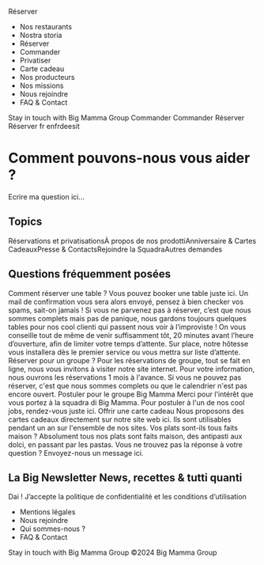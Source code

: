 Réserver
  * Nos restaurants
  * Nostra storia
  * Réserver
  * Commander
  * Privatiser
  * Carte cadeau
  * Nos producteurs
  * Nos missions
  * Nous rejoindre
  * FAQ & Contact


Stay in touch with Big Mamma Group
Commander Commander Réserver Réserver 
fr
enfrdeesit
# Comment pouvons-nous vous aider ?
Ecrire ma question ici...
## Topics
Réservations et privatisationsÀ propos de nos prodottiAnniversaire & Cartes CadeauxPresse & ContactsRejoindre la SquadraAutres demandes
## Questions fréquemment posées
Comment réserver une table ? 
Vous pouvez booker une table juste ici. Un mail de confirmation vous sera alors envoyé, pensez à bien checker vos spams, sait-on jamais ! Si vous ne parvenez pas à réserver, c’est que nous sommes complets mais pas de panique, nous gardons toujours quelques tables pour nos cool clienti qui passent nous voir à l’improviste ! On vous conseille tout de même de venir suffisamment tôt, 20 minutes avant l’heure d’ouverture, afin de limiter votre temps d’attente. Sur place, notre hôtesse vous installera dès le premier service ou vous mettra sur liste d’attente. 
Réserver pour un groupe ? 
Pour les réservations de groupe, tout se fait en ligne, nous vous invitons à visiter notre site internet. Pour votre information, nous ouvrons les réservations 1 mois à l'avance. Si vous ne pouvez pas réserver, c'est que nous sommes complets ou que le calendrier n'est pas encore ouvert.
Postuler pour le groupe Big Mamma 
Merci pour l'intérêt que vous portez à la squadra di Big Mamma. Pour postuler à l'un de nos cool jobs, rendez-vous juste ici.
Offrir une carte cadeau 
Nous proposons des cartes cadeaux directement sur notre site web ici. Ils sont utilisables pendant un an sur l'ensemble de nos sites.
Vos plats sont-ils tous faits maison ? 
Absolument tous nos plats sont faits maison, des antipasti aux dolci, en passant par les pastas.
Vous ne trouvez pas la réponse à votre question ? Envoyez-nous un message ici.
## La Big Newsletter News, recettes & tutti quanti
Dai !
J’accepte la politique de confidentialité et les conditions d’utilisation
  * Mentions légales
  * Nous rejoindre
  * Qui sommes-nous ?
  * FAQ & Contact


Stay in touch with Big Mamma Group
©2024 Big Mamma Group
